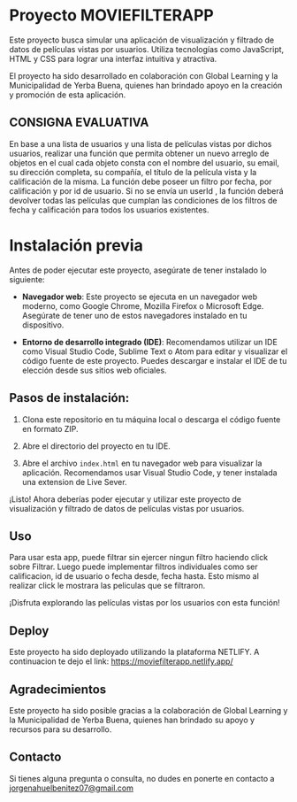 # Proyecto MOVIEFILTERAPP

Este proyecto busca simular una aplicación de visualización y filtrado de datos de películas vistas por usuarios. Utiliza tecnologías como JavaScript, HTML y CSS para lograr una interfaz intuitiva y atractiva.

El proyecto ha sido desarrollado en colaboración con Global Learning y la Municipalidad de Yerba Buena, quienes han brindado apoyo en la creación y promoción de esta aplicación.

## CONSIGNA EVALUATIVA
En base a una lista de usuarios y una lista de películas vistas por dichos usuarios, realizar una función que permita obtener un nuevo arreglo de objetos en el cual cada objeto consta con el nombre del usuario, su email, su dirección completa, su compañía, el título de la película vista y la calificación de la misma. La función debe poseer un filtro por fecha, por calificación y por id de usuario. Si no se envía un userId , la función deberá devolver todas las películas que cumplan las condiciones de los filtros de fecha y calificación para todos los usuarios existentes.
# Instalación previa

Antes de poder ejecutar este proyecto, asegúrate de tener instalado lo siguiente:

- **Navegador web**: Este proyecto se ejecuta en un navegador web moderno, como Google Chrome, Mozilla Firefox o Microsoft Edge. Asegúrate de tener uno de estos navegadores instalado en tu dispositivo.

- **Entorno de desarrollo integrado (IDE)**: Recomendamos utilizar un IDE como Visual Studio Code, Sublime Text o Atom para editar y visualizar el código fuente de este proyecto. Puedes descargar e instalar el IDE de tu elección desde sus sitios web oficiales.

## Pasos de instalación:

1. Clona este repositorio en tu máquina local o descarga el código fuente en formato ZIP.

2. Abre el directorio del proyecto en tu IDE.

3. Abre el archivo `index.html` en tu navegador web para visualizar la aplicación.
Recomendamos usar Visual Studio Code, y tener instalada una extension de Live Sever.

¡Listo! Ahora deberías poder ejecutar y utilizar este proyecto de visualización y filtrado de datos de películas vistas por usuarios.



## Uso

Para usar esta app, puede filtrar sin ejercer ningun filtro haciendo click sobre Filtrar.
Luego puede implementar filtros individuales como ser calificacion, id de usuario o 
fecha desde, fecha hasta.
Esto mismo al realizar click le mostrara las peliculas que se filtraron.


¡Disfruta explorando las películas vistas por los usuarios con esta función!

## Deploy

Este proyecto ha sido deployado utilizando la plataforma NETLIFY.
A continuacion te dejo el link: https://moviefilterapp.netlify.app/


## Agradecimientos

Este proyecto ha sido posible gracias a la colaboración de Global Learning y la Municipalidad de Yerba Buena, quienes han brindado su apoyo y recursos para su desarrollo.

## Contacto

Si tienes alguna pregunta o consulta, no dudes en ponerte en contacto a jorgenahuelbenitez07@gmail.com

